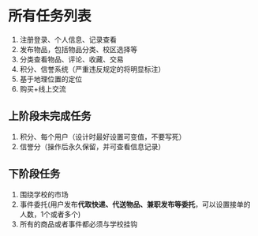 # 所有任务列表

1. 注册登录、个人信息、记录查看
1. 发布物品，包括物品分类、校区选择等
1. 分类查看物品、评论、收藏、交易
1. 积分、信誉系统（严重违反规定的将明显标注）
1. 基于地理位置的定位
1. 购买+线上交流

## 上阶段未完成任务

1. 积分、每个用户（设计时最好设置可变值，不要写死）
1. 信誉分（操作后永久保留，并可查看信息记录）

## 下阶段任务

1. 围绕学校的市场
1. 事件委托(用户发布**代取快递、代送物品、兼职发布等委托**，可以设置接单的人数，1个或者多个)
1. 所有的商品或者事件都必须与学校挂钩
